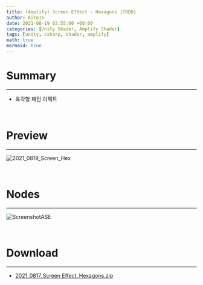 ```yaml
---
title: (Amplify) Screen Effect - Hexagons [TODO]
author: Rito15
date: 2021-08-19 02:55:00 +09:00
categories: [Unity Shader, Amplify Shader]
tags: [unity, csharp, shader, amplify]
math: true
mermaid: true
---
```


# Summary
---
- 육각형 패턴 이펙트

<br>



# Preview
---

![2021_0819_Screen_Hex](https://user-images.githubusercontent.com/42164422/129949492-76c91d3a-4d07-41f4-a9cd-132313a8c437.gif)

<br>


# Nodes
---

![ScreenshotASE](https://user-images.githubusercontent.com/42164422/129948899-b21dd060-4e25-4b00-9cc8-d0d153c0e559.png)

<br>


# Download
---
- [2021_0817_Screen Effect_Hexagons.zip](https://github.com/rito15/Images/files/7009255/2021_0817_Screen.Effect_Hexagons.zip)


